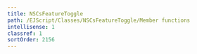 ```yaml
---
title: NSCsFeatureToggle
path: /EJScript/Classes/NSCsFeatureToggle/Member functions
intellisense: 1
classref: 1
sortOrder: 2156
---
```





